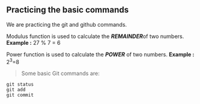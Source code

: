 ## Practicing the basic commands

We are practicing the git and github commands.

Modulus function is used to calculate the ***REMAINDER***of two numbers.
**Example :** 27 % 7 = 6

Power function is used to calculate the ***POWER*** of two numbers.
**Example :** 2<sup>3</sup>=8
> Some basic Git commands are:
```
git status
git add
git commit
```
